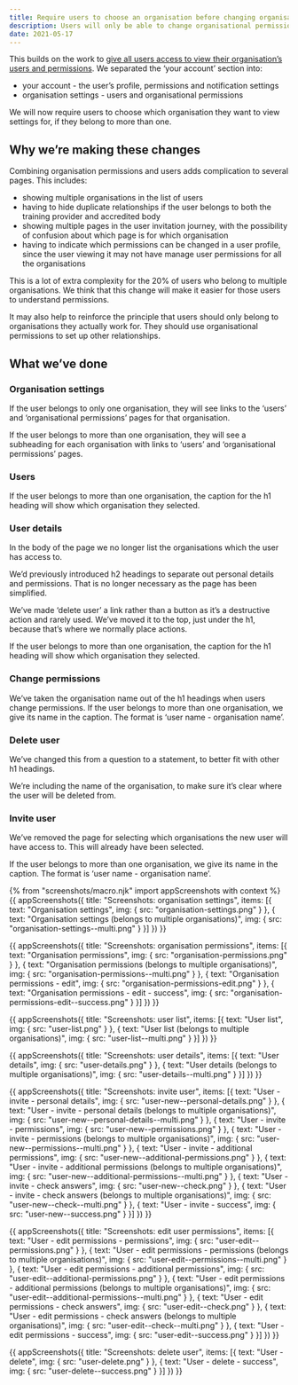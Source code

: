 ```yaml
---
title: Require users to choose an organisation before changing organisation settings
description: Users will only be able to change organisational permissions and user settings for one organisation at a time
date: 2021-05-17
---
```


This builds on the work to [give all users access to view their organisation’s users and permissions](/manage-teacher-training-applications/giving-all-users-access-to-view-their-organisations-users-and-permissions). We separated the ‘your account’ section into:

- your account - the user’s profile, permissions and notification settings
- organisation settings - users and organisational permissions

We will now require users to choose which organisation they want to view settings for, if they belong to more than one.

## Why we’re making these changes

Combining organisation permissions and users adds complication to several pages. This includes:

- showing multiple organisations in the list of users
- having to hide duplicate relationships if the user belongs to both the training provider and accredited body
- showing multiple pages in the user invitation journey, with the possibility of confusion about which page is for which organisation
- having to indicate which permissions can be changed in a user profile, since the user viewing it may not have manage user permissions for all the organisations


This is a lot of extra complexity for the 20% of users who belong to multiple organisations. We think that this change will make it easier for those users to understand permissions.

It may also help to reinforce the principle that users should only belong to organisations they actually work for. They should use organisational permissions to set up other relationships.

## What we’ve done

### Organisation settings

If the user belongs to only one organisation, they will see links to the ‘users’ and ‘organisational permissions’ pages for that organisation.

If the user belongs to more than one organisation, they will see a subheading for each organisation with links to ‘users’ and ‘organisational permissions’ pages.

### Users

If the user belongs to more than one organisation, the caption for the h1 heading will show which organisation they selected.

### User details

In the body of the page we no longer list the organisations which the user has access to.

We’d previously introduced h2 headings to separate out personal details and permissions. That is no longer necessary as the page has been simplified.

We’ve made ‘delete user’ a link rather than a button as it’s a destructive action and rarely used. We’ve moved it to the top, just under the h1, because that’s where we normally place actions.

If the user belongs to more than one organisation, the caption for the h1 heading will show which organisation they selected.

### Change permissions

We’ve taken the organisation name out of the h1 headings when users change permissions. If the user belongs to more than one organisation, we give its name in the caption. The format is ‘user name - organisation name’.

### Delete user

We’ve changed this from a question to a statement, to better fit with other h1 headings.

We’re including the name of the organisation, to make sure it’s clear where the user will be deleted from.

### Invite user

We’ve removed the page for selecting which organisations the new user will have access to. This will already have been selected.

If the user belongs to more than one organisation, we give its name in the caption. The format is ‘user name - organisation name’.

{% from "screenshots/macro.njk" import appScreenshots with context %}
{{ appScreenshots({
  title: "Screenshots: organisation settings",
  items: [{
    text: "Organisation settings",
    img: {
      src: "organisation-settings.png"
    }
  }, {
    text: "Organisation settings (belongs to multiple organisations)",
    img: {
      src: "organisation-settings--multi.png"
    }
  }]
}) }}

{{ appScreenshots({
  title: "Screenshots: organisation permissions",
  items: [{
    text: "Organisation permissions",
    img: {
      src: "organisation-permissions.png"
    }
  }, {
    text: "Organisation permissions (belongs to multiple organisations)",
    img: {
      src: "organisation-permissions--multi.png"
    }
  }, {
    text: "Organisation permissions - edit",
    img: {
      src: "organisation-permissions-edit.png"
    }
  }, {
    text: "Organisation permissions - edit - success",
    img: {
      src: "organisation-permissions-edit--success.png"
    }
  }]
}) }}

{{ appScreenshots({
  title: "Screenshots: user list",
  items: [{
    text: "User list",
    img: {
      src: "user-list.png"
    }
  }, {
    text: "User list (belongs to multiple organisations)",
    img: {
      src: "user-list--multi.png"
    }
  }]
}) }}

{{ appScreenshots({
  title: "Screenshots: user details",
  items: [{
    text: "User details",
    img: {
      src: "user-details.png"
    }
  }, {
    text: "User details (belongs to multiple organisations)",
    img: {
      src: "user-details--multi.png"
    }
  }]
}) }}

{{ appScreenshots({
  title: "Screenshots: invite user",
  items: [{
    text: "User - invite - personal details",
    img: {
      src: "user-new--personal-details.png"
    }
  }, {
    text: "User - invite - personal details (belongs to multiple organisations)",
    img: {
      src: "user-new--personal-details--multi.png"
    }
  }, {
    text: "User - invite - permissions",
    img: {
      src: "user-new--permissions.png"
    }
  }, {
    text: "User - invite - permissions (belongs to multiple organisations)",
    img: {
      src: "user-new--permissions--multi.png"
    }
  }, {
    text: "User - invite - additional permissions",
    img: {
      src: "user-new--additional-permissions.png"
    }
  }, {
    text: "User - invite - additional permissions (belongs to multiple organisations)",
    img: {
      src: "user-new--additional-permissions--multi.png"
    }
  }, {
    text: "User - invite - check answers",
    img: {
      src: "user-new--check.png"
    }
  }, {
    text: "User - invite - check answers (belongs to multiple organisations)",
    img: {
      src: "user-new--check--multi.png"
    }
  }, {
    text: "User - invite - success",
    img: {
      src: "user-new--success.png"
    }
  }]
}) }}

{{ appScreenshots({
  title: "Screenshots: edit user permissions",
  items: [{
    text: "User - edit permissions - permissions",
    img: {
      src: "user-edit--permissions.png"
    }
  }, {
    text: "User - edit permissions - permissions (belongs to multiple organisations)",
    img: {
      src: "user-edit--permissions--multi.png"
    }
  }, {
    text: "User - edit permissions - additional permissions",
    img: {
      src: "user-edit--additional-permissions.png"
    }
  }, {
    text: "User - edit permissions - additional permissions (belongs to multiple organisations)",
    img: {
      src: "user-edit--additional-permissions--multi.png"
    }
  }, {
    text: "User - edit permissions - check answers",
    img: {
      src: "user-edit--check.png"
    }
  }, {
    text: "User - edit permissions - check answers (belongs to multiple organisations)",
    img: {
      src: "user-edit--check--multi.png"
    }
  }, {
    text: "User - edit permissions - success",
    img: {
      src: "user-edit--success.png"
    }
  }]
}) }}

{{ appScreenshots({
  title: "Screenshots: delete user",
  items: [{
    text: "User - delete",
    img: {
      src: "user-delete.png"
    }
  }, {
    text: "User - delete - success",
    img: {
      src: "user-delete--success.png"
    }
  }]
}) }}
